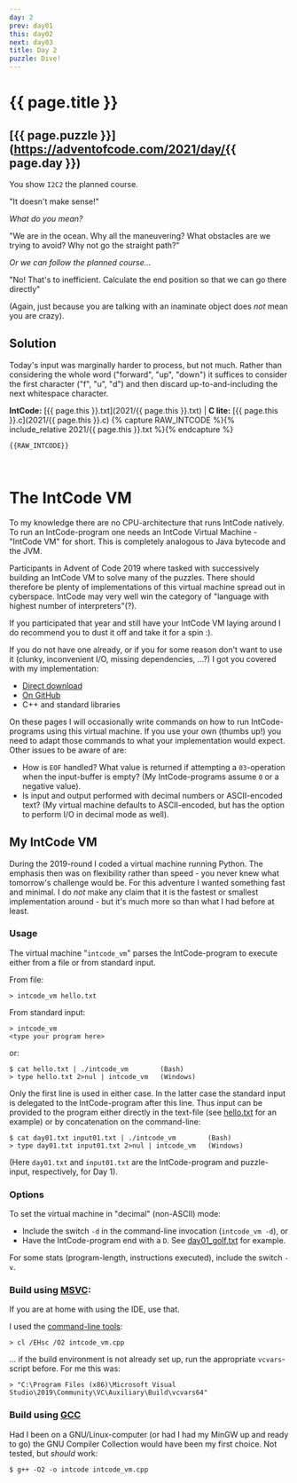 ```yaml
---
day: 2
prev: day01
this: day02
next: day03
title: Day 2
puzzle: Dive!
---
```

# {{ page.title }}

## [{{ page.puzzle }}](https://adventofcode.com/2021/day/{{ page.day }})

You show `I2C2` the planned course.

"It doesn't make sense!"

*What do you mean?*

"We are in the ocean. Why all the maneuvering? What obstacles are we trying to avoid? Why not go the straight path?"

*Or we can follow the planned course...*

"No! That's to inefficient. Calculate the end position so that we can go there directly"

(Again, just because you are talking with an inaminate object does *not* mean you are crazy).


## Solution

Today's input was marginally harder to process, but not much. Rather than considering the whole word ("forward", "up", "down") it suffices to consider the first character ("f", "u", "d") and then discard up-to-and-including the next whitespace character.

**IntCode:** [{{ page.this }}.txt](2021/{{ page.this }}.txt) &#124; **C lite:** [{{ page.this }}.c](2021/{{ page.this }}.c)
{% capture RAW_INTCODE %}{% include_relative 2021/{{ page.this }}.txt %}{% endcapture %}

```
{{RAW_INTCODE}}
```

&nbsp;

# The IntCode VM

To my knowledge there are no CPU-architecture that runs IntCode natively. To run an IntCode-program one needs an IntCode Virtual Machine - "IntCode VM" for short. This is completely analogous to Java bytecode and the JVM.

Participants in Advent of Code 2019 where tasked with successively building an IntCode VM to solve many of the puzzles. There should therefore be plenty of implementations of this virtual machine spread out in cyberspace. IntCode may very well win the category of "language with highest number of interpreters"(?).

If you participated that year and still have your IntCode VM laying around I do recommend you to dust it off and take it for a spin :).

If you do not have one already, or if you for some reason don't want to use it (clunky, inconvenient I/O, missing dependencies, ...?) I got you covered with my implementation:

- [Direct download](intcode_vm.cpp)
- [On GitHub](https://github.com/relativisticturtle/intcode-adventure-2021/blob/main/intcode_vm.cpp)
- C++ and standard libraries

On these pages I will occasionally write commands on how to run IntCode-programs using this virtual machine. If you use your own (thumbs up!) you need to adapt those commands to what your implementation would expect. Other issues to be aware of are:

- How is `EOF` handled? What value is returned if attempting a `03`-operation when the input-buffer is empty? (My IntCode-programs assume `0` or a negative value).
- Is input and output performed with decimal numbers or ASCII-encoded text? (My virtual machine defaults to ASCII-encoded, but has the option to perform I/O in decimal mode as well).

## My IntCode VM

During the 2019-round I coded a virtual machine running Python. The emphasis then was on flexibility rather than speed - you never knew what tomorrow's challenge would be. For this adventure I wanted something fast and minimal. I do *not* make any claim that it is the fastest or smallest implementation around - but it's much more so than what I had before at least.

### Usage

The virtual machine "`intcode_vm`" parses the IntCode-program to execute either from a file or from standard input.

From file:

```console
> intcode_vm hello.txt
```

From standard input:

```console
> intcode_vm
<type your program here>
```

or:

```console
$ cat hello.txt | ./intcode_vm        (Bash)
> type hello.txt 2>nul | intcode_vm   (Windows)
```

Only the first line is used in either case. In the latter case the standard input is delegated to the IntCode-program after this line. Thus input can be provided to the program either directly in the text-file (see [hello.txt](hello.txt) for an example) or by concatenation on the command-line:

```console
$ cat day01.txt input01.txt | ./intcode_vm        (Bash)
> type day01.txt input01.txt 2>nul | intcode_vm   (Windows)
```

(Here `day01.txt` and `input01.txt` are the IntCode-program and puzzle-input, respectively, for Day 1).

### Options

To set the virtual machine in "decimal" (non-ASCII) mode:

- Include the switch `-d` in the command-line invocation (`intcode_vm -d`), or
- Have the IntCode-program end with a `D`. See [day01_golf.txt](2021/day01_golf.txt) for example.

For some stats (program-length, instructions executed), include the switch `-v`.


### Build using [MSVC](https://docs.microsoft.com/en-us/cpp/build/projects-and-build-systems-cpp):

If you are at home with using the IDE, use that.

I used the [command-line tools](https://docs.microsoft.com/en-us/cpp/build/reference/compiler-command-line-syntax):

```console
> cl /EHsc /O2 intcode_vm.cpp
```

... if the build environment is not already set up, run the appropriate `vcvars`-script before. For me this was:

```
> "C:\Program Files (x86)\Microsoft Visual Studio\2019\Community\VC\Auxiliary\Build\vcvars64"
```

### Build using [GCC](https://gcc.gnu.org)

Had I been on a GNU/Linux-computer (or had I had my MinGW up and ready to go) the GNU Compiler Collection would have been my first choice. Not tested, but *should* work:

```console
$ g++ -O2 -o intcode intcode_vm.cpp
```